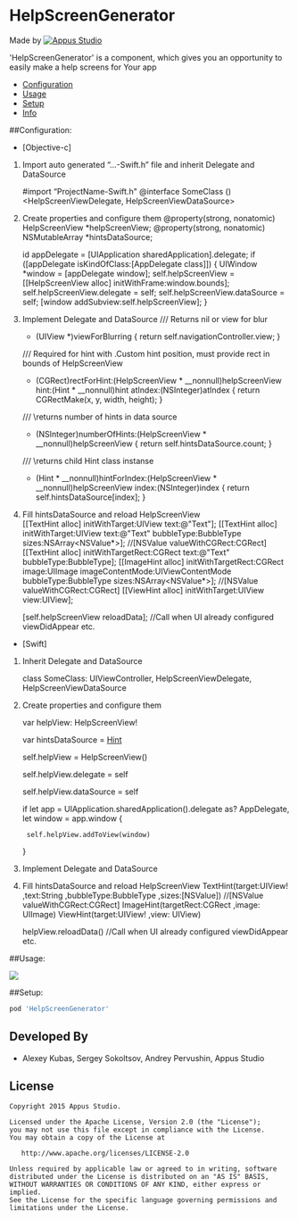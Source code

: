 HelpScreenGenerator
=====================

Made by [![Appus Studio](https://github.com/appus-studio/Appus-Splash/blob/master/image/logo.png)](http://appus.pro)

'HelpScreenGenerator' is a component, which gives you an opportunity to easily make a help screens for Your app

* [Configuration](#configuration)
* [Usage](#usage)
* [Setup](#setup)
* [Info](#info)

##Configuration:

* [Objective-c]

1. Import auto generated “…-Swift.h” file and inherit Delegate and DataSource

	#import “ProjectName-Swift.h"
	@interface SomeClass () <HelpScreenViewDelegate, HelpScreenViewDataSource>

2. Create properties and configure them 
	@property(strong, nonatomic) HelpScreenView *helpScreenView;
	@property(strong, nonatomic) NSMutableArray *hintsDataSource;

	id appDelegate = [UIApplication sharedApplication].delegate;
        if ([appDelegate isKindOfClass:[AppDelegate class]]) {
            UIWindow *window = [appDelegate window];
            self.helpScreenView = [[HelpScreenView alloc] initWithFrame:window.bounds];
            self.helpScreenView.delegate = self;
            self.helpScreenView.dataSource = self;
            [window addSubview:self.helpScreenView];
        }
3. Implement Delegate and DataSource
	/// Returns nil or view for blur
	- (UIView *)viewForBlurring {
	    return self.navigationController.view;
	}

	/// Required for hint with .Custom hint position, must provide rect in bounds of HelpScreenView
	- (CGRect)rectForHint:(HelpScreenView * __nonnull)helpScreenView hint:(Hint * __nonnull)hint atIndex:(NSInteger)atIndex {
	    return CGRectMake(x, y, width, height);
	}

	/// \returns  number of hints in data source
	- (NSInteger)numberOfHints:(HelpScreenView * __nonnull)helpScreenView {
	    return self.hintsDataSource.count;
	}

	/// \returns  child Hint class instanse
	- (Hint * __nonnull)hintForIndex:(HelpScreenView * __nonnull)helpScreenView index:(NSInteger)index {
	    return self.hintsDataSource[index];
	}

4. Fill hintsDataSource and reload HelpScreenView		
	[[TextHint alloc] initWithTarget:UIView
	                            text:@"Text"];
	[[TextHint alloc] initWithTarget:UIView
	                            text:@"Text"
	                      bubbleType:BubbleType
	                           sizes:NSArray<NSValue*>]; //[NSValue valueWithCGRect:CGRect]
	[[TextHint alloc] initWithTargetRect:CGRect
	                                text:@"Text"
	                          bubbleType:BubbleType];
	[[ImageHint alloc] initWithTargetRect:CGRect
	                                image:UIImage
	                     imageContentMode:UIViewContentMode
	                           bubbleType:BubbleType
	                                sizes:NSArray<NSValue*>]; //[NSValue valueWithCGRect:CGRect]
	[[ViewHint alloc] initWithTarget:UIView view:UIView];

	[self.helpScreenView reloadData]; //Call when UI already configured viewDidAppear etc.

* [Swift]

1. Inherit Delegate and DataSource

	class SomeClass: UIViewController, HelpScreenViewDelegate, HelpScreenViewDataSource

2. Create properties and configure them

	var helpView: HelpScreenView!
    
	var hintsDataSource = [Hint]()

	self.helpView = HelpScreenView()

	self.helpView.delegate = self

	self.helpView.dataSource = self

	if let app = UIApplication.sharedApplication().delegate as? AppDelegate, let window = app.window {
            
	    self.helpView.addToView(window)
	}        
3. Implement Delegate and DataSource
	
4. Fill hintsDataSource and reload HelpScreenView
	TextHint(target:UIView! ,text:String ,bubbleType:BubbleType ,sizes:[NSValue]) //[NSValue valueWithCGRect:CGRect]
	ImageHint(targetRect:CGRect ,image: UIImage)
	ViewHint(target:UIView! ,view: UIView)

	helpView.reloadData() //Call when UI already configured viewDidAppear etc. 


##Usage:

![](https://github.com/appus-studio/Flat-SlideControl/blob/master/Resource/usage.gif)

##Setup:
```Ruby
pod 'HelpScreenGenerator'
```

Developed By
------------

* Alexey Kubas, Sergey Sokoltsov, Andrey Pervushin, Appus Studio

License
--------

    Copyright 2015 Appus Studio.

    Licensed under the Apache License, Version 2.0 (the "License");
    you may not use this file except in compliance with the License.
    You may obtain a copy of the License at

       http://www.apache.org/licenses/LICENSE-2.0

    Unless required by applicable law or agreed to in writing, software
    distributed under the License is distributed on an "AS IS" BASIS,
    WITHOUT WARRANTIES OR CONDITIONS OF ANY KIND, either express or implied.
    See the License for the specific language governing permissions and
    limitations under the License.
